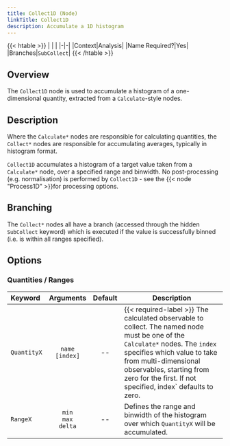 ```yaml
---
title: Collect1D (Node)
linkTitle: Collect1D
description: Accumulate a 1D histogram
---
```


{{< htable >}}
| | |
|-|-|
|Context|Analysis|
|Name Required?|Yes|
|Branches|`SubCollect`|
{{< /htable >}}

## Overview

The `Collect1D` node is used to accumulate a histogram of a one-dimensional quantity, extracted from a `Calculate`-style nodes.

## Description

Where the `Calculate*` nodes are responsible for calculating quantities, the `Collect*` nodes are responsible for accumulating averages, typically in histogram format.

`Collect1D` accumulates a histogram of a target value taken from a `Calculate*` node, over a specified range and binwidth. No post-processing (e.g. normalisation) is performed by `Collect1D` - see the {{< node "Process1D" >}}for processing options.

## Branching

The `Collect*` nodes all have a branch (accessed through the hidden `SubCollect` keyword) which is executed if the value is successfully binned (i.e. is within all ranges specified).

## Options

### Quantities / Ranges

|Keyword|Arguments|Default|Description|
|:------|:--:|:-----:|-----------|
|`QuantityX`|`name`<br/>`[index]`|--|{{< required-label >}} The calculated observable to collect. The named node must be one of the `Calculate*` nodes. The `index` specifies which value to take from multi-dimensional observables, starting from zero for the first. If not specified, index` defaults to zero.|
|`RangeX `|`min`<br/>`max`<br/>`delta`|--|Defines the range and binwidth of the histogram over which `QuantityX` will be accumulated.|
